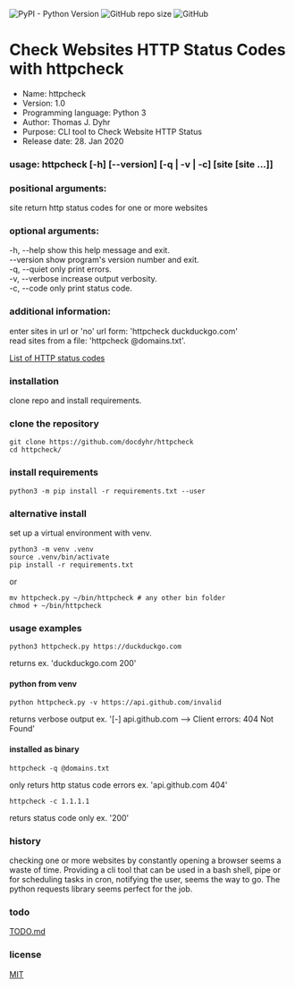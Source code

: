 ![PyPI - Python Version](https://img.shields.io/pypi/pyversions/requests) ![GitHub repo size](https://img.shields.io/github/repo-size/docdyhr/httpcheck) ![GitHub](https://img.shields.io/github/license/docdyhr/httpcheck)

# Check Websites HTTP Status Codes with httpcheck
* Name: httpcheck
* Version: 1.0
* Programming language: Python 3
* Author: Thomas J. Dyhr
* Purpose: CLI tool to Check Website HTTP Status
* Release date: 28. Jan 2020
### usage: httpcheck [-h] [--version] [-q | -v | -c] [site [site ...]]
### positional arguments:
  site           return http status codes for one or more websites
### optional arguments:
  -h, --help     show this help message and exit.  
  --version      show program's version number and exit.  
  -q, --quiet    only print errors.   
  -v, --verbose  increase output verbosity.  
  -c, --code     only print status code.  
### additional information:
  enter sites in url or 'no' url form: 'httpcheck duckduckgo.com'  
  read sites from a file: 'httpcheck @domains.txt'. 

  [List of HTTP status codes](https://en.wikipedia.org/wiki/List_of_HTTP_status_codes)

### installation
clone repo and install requirements.
### clone the repository
```shell
git clone https://github.com/docdyhr/httpcheck
cd httpcheck/
```
### install requirements
```shell
python3 -m pip install -r requirements.txt --user
```

### alternative install
set up a virtual environment with venv.
```shell
python3 -m venv .venv
source .venv/bin/activate
pip install -r requirements.txt
```
or 

```shell
mv httpcheck.py ~/bin/httpcheck # any other bin folder
chmod + ~/bin/httpcheck
```

### usage examples
```shell
python3 httpcheck.py https://duckduckgo.com
```
returns ex. 'duckduckgo.com 200'

#### python from venv
```shell
python httpcheck.py -v https://api.github.com/invalid
```
returns verbose output ex. '[-] api.github.com --> Client errors: 404 Not Found'

#### installed as binary 
```shell
httpcheck -q @domains.txt
```
only returs http status code errors ex. 'api.github.com 404'

```shell
httpcheck -c 1.1.1.1
```
returs status code only ex. '200'

### history
checking one or more websites by constantly opening a browser seems a waste of time. Providing a cli tool that can be used in a bash shell, pipe or for scheduling tasks in cron, notifying the user, seems the way to go. The python requests library seems perfect for the job.

### todo
[TODO.md](https://github.com/docdyhr/httpcheck/blob/master/TODO.md)
### license
[MIT](https://github.com/docdyhr/httpcheck/blob/master/LICENSE)
